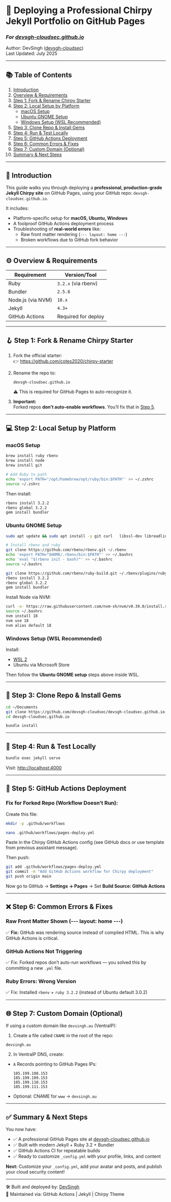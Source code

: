 # 🚀 Deploying a Professional Chirpy Jekyll Portfolio on GitHub Pages  
### *For [devsgh-cloudsec.github.io](https://devsgh-cloudsec.github.io)*  
Author: DevSingh ([devsgh-cloudsec](https://github.com/devsgh-cloudsec))  
Last Updated: July 2025

---

## 📚 Table of Contents
1. [Introduction](#introduction)
2. [Overview & Requirements](#overview--requirements)
3. [Step 1: Fork & Rename Chirpy Starter](#step-1-fork--rename-chirpy-starter)
4. [Step 2: Local Setup by Platform](#step-2-local-setup-by-platform)
    - [macOS Setup](#macos-setup)
    - [Ubuntu GNOME Setup](#ubuntu-gnome-setup)
    - [Windows Setup (WSL Recommended)](#windows-setup-wsl-recommended)
5. [Step 3: Clone Repo & Install Gems](#step-3-clone-repo--install-gems)
6. [Step 4: Run & Test Locally](#step-4-run--test-locally)
7. [Step 5: GitHub Actions Deployment](#step-5-github-actions-deployment)
8. [Step 6: Common Errors & Fixes](#step-6-common-errors--fixes)
9. [Step 7: Custom Domain (Optional)](#step-7-custom-domain-optional)
10. [Summary & Next Steps](#summary--next-steps)

---

## 🧠 Introduction

This guide walks you through deploying a **professional, production-grade Jekyll Chirpy site** on GitHub Pages, using your GitHub repo: `devsgh-cloudsec.github.io`.

It includes:
- Platform-specific setup for **macOS, Ubuntu, Windows**
- A foolproof GitHub Actions deployment process
- Troubleshooting of **real-world errors** like:
  - Raw front matter rendering (`--- layout: home ---`)
  - Broken workflows due to GitHub fork behavior

---

## ⚙️ Overview & Requirements

| Requirement        | Version/Tool          |
|--------------------|-----------------------|
| Ruby               | `3.2.x` (via rbenv)   |
| Bundler            | `2.5.6`               |
| Node.js (via NVM)  | `18.x`                |
| Jekyll             | `4.3+`                |
| GitHub Actions     | Required for deploy   |

---

## 🪝 Step 1: Fork & Rename Chirpy Starter

1. Fork the official starter:  
   👉 https://github.com/cotes2020/chirpy-starter

2. Rename the repo to:  
   ```
   devsgh-cloudsec.github.io
   ```

   ⚠️ This is required for GitHub Pages to auto-recognize it.

3. **Important:**  
   Forked repos **don’t auto-enable workflows**. You’ll fix that in [Step 5](#step-5-github-actions-deployment).

---

## 💻 Step 2: Local Setup by Platform

### macOS Setup

```bash
brew install ruby rbenv
brew install node
brew install git

# Add Ruby to path
echo 'export PATH="/opt/homebrew/opt/ruby/bin:$PATH"' >> ~/.zshrc
source ~/.zshrc
```

Then install:
```bash
rbenv install 3.2.2
rbenv global 3.2.2
gem install bundler
```

### Ubuntu GNOME Setup

```bash
sudo apt update && sudo apt install -y git curl   libssl-dev libreadline-dev zlib1g-dev autoconf bison   build-essential libyaml-dev libncurses5-dev libffi-dev libgdbm-dev

# Install rbenv and ruby
git clone https://github.com/rbenv/rbenv.git ~/.rbenv
echo 'export PATH="$HOME/.rbenv/bin:$PATH"' >> ~/.bashrc
echo 'eval "$(rbenv init - bash)"' >> ~/.bashrc
source ~/.bashrc

git clone https://github.com/rbenv/ruby-build.git ~/.rbenv/plugins/ruby-build
rbenv install 3.2.2
rbenv global 3.2.2
gem install bundler
```

Install Node via NVM:
```bash
curl -o- https://raw.githubusercontent.com/nvm-sh/nvm/v0.39.0/install.sh | bash
source ~/.bashrc
nvm install 18
nvm use 18
nvm alias default 18
```

### Windows Setup (WSL Recommended)

Install:
- [WSL 2](https://learn.microsoft.com/en-us/windows/wsl/)
- Ubuntu via Microsoft Store

Then follow the **Ubuntu GNOME setup** steps above inside WSL.

---

## 📁 Step 3: Clone Repo & Install Gems

```bash
cd ~/Documents
git clone https://github.com/devsgh-cloudsec/devsgh-cloudsec.github.io.git
cd devsgh-cloudsec.github.io

bundle install
```

---

## 🔧 Step 4: Run & Test Locally

```bash
bundle exec jekyll serve
```

Visit: [http://localhost:4000](http://localhost:4000)

---

## 🚀 Step 5: GitHub Actions Deployment

### Fix for Forked Repo (Workflow Doesn’t Run):
Create this file:
```bash
mkdir -p .github/workflows

nano .github/workflows/pages-deploy.yml
```

Paste in the Chirpy GitHub Actions config (see GitHub docs or use template from previous assistant message).

Then push:

```bash
git add .github/workflows/pages-deploy.yml
git commit -m "Add GitHub Actions workflow for Chirpy deployment"
git push origin main
```

Now go to GitHub → **Settings → Pages** → Set **Build Source: GitHub Actions**

---

## ❌ Step 6: Common Errors & Fixes

### Raw Front Matter Shown (--- layout: home ---)
✅ **Fix:** GitHub was rendering source instead of compiled HTML. This is why GitHub Actions is critical.

### GitHub Actions Not Triggering
✅ Fix: Forked repos don’t auto-run workflows — you solved this by committing a new `.yml` file.

### Ruby Errors: Wrong Version
✅ Fix: Installed `rbenv` + `ruby 3.2.2` (instead of Ubuntu default 3.0.2)

---

## 🌐 Step 7: Custom Domain (Optional)

If using a custom domain like `devsingh.au` (VentraIP):

1. Create a file called `CNAME` in the root of the repo:
```
devsingh.au
```

2. In VentraIP DNS, create:

- `A` Records pointing to GitHub Pages IPs:  
  ```
  185.199.108.153  
  185.199.109.153  
  185.199.110.153  
  185.199.111.153
  ```

- Optional: CNAME for `www` → `devsingh.au`

---

## ✅ Summary & Next Steps

You now have:
- ✅ A professional GitHub Pages site at [devsgh-cloudsec.github.io](https://devsgh-cloudsec.github.io)
- ✅ Built with modern Jekyll + Ruby 3.2 + Bundler
- ✅ GitHub Actions CI for repeatable builds
- ✅ Ready to customize `_config.yml` with your profile, links, and content

**Next:** Customize your `_config.yml`, add your avatar and posts, and publish your cloud security content!

---

🛠️ Built and deployed by: [DevSingh](https://github.com/devsgh-cloudsec)  
🎯 Maintained via: GitHub Actions | Jekyll | Chirpy Theme
